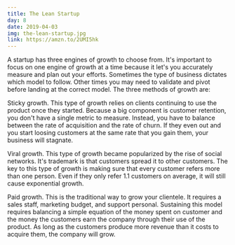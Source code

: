 ```yaml
---
title: The Lean Startup
day: 8
date: 2019-04-03
img: the-lean-startup.jpg
link: https://amzn.to/2UMI5hk
---
```


A startup has three engines of growth to choose from. It's important to focus on
one engine of growth at a time because it let's you accurately measure and plan
out your efforts. Sometimes the type of business dictates which model to follow.
Other times you may need to validate and pivot before landing at the correct
model. The three methods of growth are:

Sticky growth. This type of growth relies on clients continuing to
use the product once they started. Because a big component is customer retention,
you don't have a single metric to measure. Instead, you have to balance between
the rate of acquisition and the rate of churn. If they even out and you start
loosing customers at the same rate that you gain them, your business will
stagnate.

Viral growth. This type of growth became popularized by the rise of social
networks. It's trademark is that customers spread it to other customers. The key
to this type of growth is making sure that every customer refers more than one
person. Even if they only refer 1.1 customers on average, it will still cause
exponential growth.

Paid growth. This is the traditional way to grow your clientele. It requires a
sales staff, marketing budget, and support personal. Sustaining this model
requires balancing a simple equation of the money spent on customer and the
money the customers earn the company through their use of the product. As long
as the customers produce more revenue than it costs to acquire them, the company
will grow.
